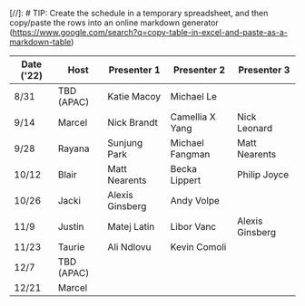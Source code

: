 [//]: # TIP: Create the schedule in a temporary spreadsheet, and then copy/paste the rows into an online markdown generator (https://www.google.com/search?q=copy-table-in-excel-and-paste-as-a-markdown-table)

| Date ('22) | Host          | Presenter 1     | Presenter 2     | Presenter 3      | 
| ---------- | ------------- | --------------- | --------------- | ---------------- | 
| 8/31       | TBD (APAC)    | Katie Macoy     | Michael Le      |                  | 
| 9/14       | Marcel        | Nick Brandt     | Camellia X Yang    | Nick Leonard     | 
| 9/28       | Rayana        | Sunjung Park    | Michael Fangman | Matt Nearents   | 
| 10/12      | Blair         | Matt Nearents   | Becka Lippert   | Philip Joyce     | 
| 10/26      | Jacki         | Alexis Ginsberg | Andy Volpe      |                  | 
| 11/9       | Justin        | Matej Latin     | Libor Vanc      | Alexis Ginsberg  | 
| 11/23      | Taurie        | Ali Ndlovu      | Kevin Comoli    |                  | 
| 12/7       | TBD (APAC)    |                 |                 |                  | 
| 12/21      | Marcel        |                 |                 |                  | 
